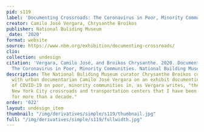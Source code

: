 ```yaml
---
pid: s119
label: 'Documenting Crossroads: The Coronavirus in Poor, Minority Communities'
creator: Camilo José Vergara, Chrysanthe Broikos
publisher: National Buliding Museum
_date: '2020'
format: website
source: https://www.nbm.org/exhibition/documenting-crossroads/
clio:
collection: undesign
citation: 'Vergara, Camilo José, and Broikos Chrysanthe. 2020. Documenting Crossroads:
  The Coronavirus in Poor, Minority Communities. National Building Museum. 2020. https://www.nbm.org/exhibition/documenting-crossroads/.'
description: The National Buliding Museum curator Chrysanthe Broikos collaborates
  with urban documentarian Camilo José Vergara on an exhibit documenting the impact
  of COVID-19 on poor, minority communities in, as Vergara writes, "the busy metropolitan
  New York City crossroads and transportation centers that I have been documenting
  for more than a decade."
order: '022'
layout: undesign_item
thumbnail: "/img/derivatives/simple/s119/thumbnail.jpg"
full: "/img/derivatives/simple/s119/fullwidth.jpg"
---
```

